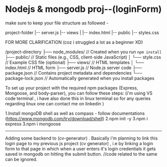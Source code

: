 # Nodejs & mongodb proj--(loginForm)

make sure to keep your file structure as followed -

project-folder
|-- server.js
|-- views
|   |-- index.html
|-- public
    |-- styles.css

FOR MORE CLARIFICATION (coz i struggled a lot as a beginner XD)

/project-directory 
├── node_modules/         // Created when you run `npm install`
├── public/               // Static files (e.g., CSS, client-side JavaScript)
│   └── style.css         // Example CSS file (optional)
├── views/                // HTML templates
│   └── index.html        // HTML form
├── server.js             // Node.js server code
├── package.json          // Contains project metadata and dependencies
└── package-lock.json     // Automatically generated when you install packages

To set up your project with the required npm packages (Express, Mongoose, and body-parser), you can follow these steps: (i'm using VS code terminal , i have also done this in linux terminal so for any queries regarding linux one can contact me on linkedin )

1.Install mongoDB shell as well as compass - follow documentations (https://www.mongodb.com/try/download/shell)
2.npm init -y
3.npm i express
3.npm i mongoose


----------------------------------------------------------------------------------------------------------------------------------------------------------------------------------------
Adding some backend to (cv-generator) .
Basically i'm planning to link this login page to my previous js project (cv generator)  , i.e by linking a login form to that page in which when a user enters it's login credentials it gets saved in mongodb on hitting the submit button. //code related to the same can be ignored. 
